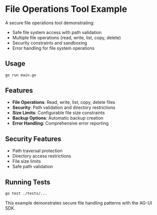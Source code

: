 # File Operations Tool Example

A secure file operations tool demonstrating:

- Safe file system access with path validation
- Multiple file operations (read, write, list, copy, delete)
- Security constraints and sandboxing
- Error handling for file system operations

## Usage

```bash
go run main.go
```

## Features

- **File Operations**: Read, write, list, copy, delete files
- **Security**: Path validation and directory restrictions
- **Size Limits**: Configurable file size constraints
- **Backup Options**: Automatic backup creation
- **Error Handling**: Comprehensive error reporting

## Security Features

- Path traversal protection
- Directory access restrictions
- File size limits
- Safe path validation

## Running Tests

```bash
go test ./tests/...
```

This example demonstrates secure file handling patterns with the AG-UI SDK.
